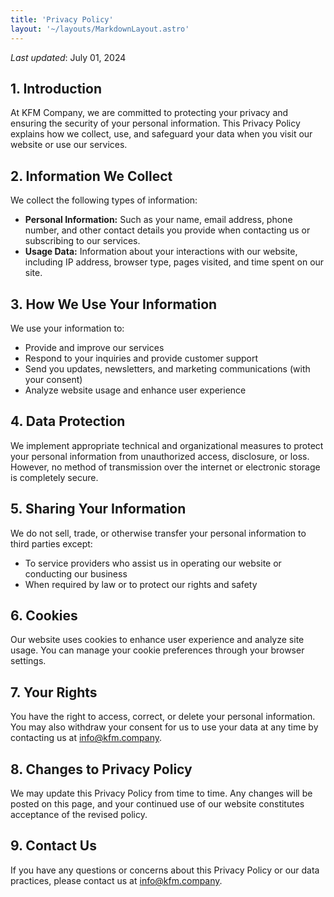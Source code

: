 ```yaml
---
title: 'Privacy Policy'
layout: '~/layouts/MarkdownLayout.astro'
---
```


_Last updated_: July 01, 2024

## 1. Introduction

At KFM Company, we are committed to protecting your privacy and ensuring the security of your personal information. This Privacy Policy explains how we collect, use, and safeguard your data when you visit our website or use our services.

## 2. Information We Collect

We collect the following types of information:

- **Personal Information:** Such as your name, email address, phone number, and other contact details you provide when contacting us or subscribing to our services.
- **Usage Data:** Information about your interactions with our website, including IP address, browser type, pages visited, and time spent on our site.

## 3. How We Use Your Information

We use your information to:

- Provide and improve our services
- Respond to your inquiries and provide customer support
- Send you updates, newsletters, and marketing communications (with your consent)
- Analyze website usage and enhance user experience

## 4. Data Protection

We implement appropriate technical and organizational measures to protect your personal information from unauthorized access, disclosure, or loss. However, no method of transmission over the internet or electronic storage is completely secure.

## 5. Sharing Your Information

We do not sell, trade, or otherwise transfer your personal information to third parties except:

- To service providers who assist us in operating our website or conducting our business
- When required by law or to protect our rights and safety

## 6. Cookies

Our website uses cookies to enhance user experience and analyze site usage. You can manage your cookie preferences through your browser settings.

## 7. Your Rights

You have the right to access, correct, or delete your personal information. You may also withdraw your consent for us to use your data at any time by contacting us at [info@kfm.company](mailto:info@kfm.company).

## 8. Changes to Privacy Policy

We may update this Privacy Policy from time to time. Any changes will be posted on this page, and your continued use of our website constitutes acceptance of the revised policy.

## 9. Contact Us

If you have any questions or concerns about this Privacy Policy or our data practices, please contact us at [info@kfm.company](mailto:info@kfm.company).
